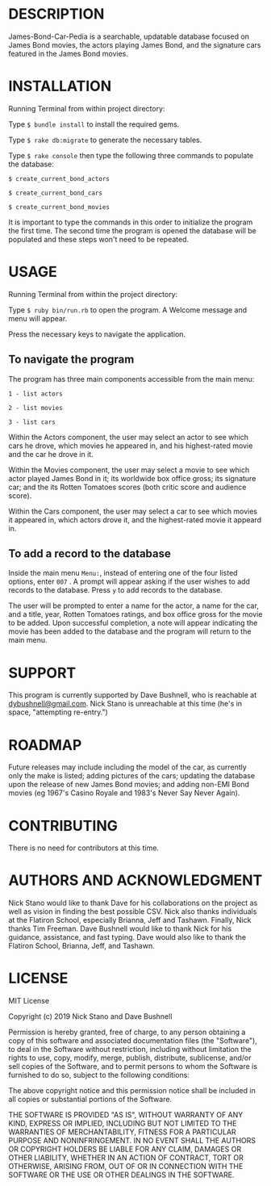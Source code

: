 DESCRIPTION
===========
James-Bond-Car-Pedia is a searchable, updatable database focused on James Bond movies, the actors playing James Bond, and the signature cars featured in the James Bond movies.


INSTALLATION
============
Running Terminal from within project directory:

Type 
```$ bundle install``` 
to install the required gems.

Type 
```$ rake db:migrate``` 
to generate the necessary tables.

Type 
```$ rake console```
then type the following three commands to populate the database:

```$ create_current_bond_actors```

```$ create_current_bond_cars```

```$ create_current_bond_movies```

It is important to type the commands in this order to initialize the program the first time. The second time the program is opened the database will be populated and these steps won't need to be repeated.


USAGE
=====
Running Terminal from within the project directory:

Type 
```$ ruby bin/run.rb``` 
to open the program. A Welcome message and menu will appear.

Press the necessary keys to navigate the application.

To navigate the program
-----------------------
The program has three main components accessible from the main menu:

```1 - list actors```

```2 - list movies```

```3 - list cars```

Within the Actors component, the user may select an actor to see which cars he drove, which movies he appeared in, and his highest-rated movie and the car he drove in it.

Within the Movies component, the user may select a movie to see which actor played James Bond in it; its worldwide box office gross; its signature car; and the its Rotten Tomatoes scores (both critic score and audience score).

Within the Cars component, the user may select a car to see which movies it appeared in, which actors drove it, and the highest-rated movie it appeard in.

To add a record to the database
-------------------------------
Inside the main menu ```Menu:```, instead of entering one of the four listed options, enter ```007``` . A prompt will appear asking if the user wishes to add records to the database. Press ```y``` to add records to the database.

The user will be prompted to enter a name for the actor, a name for the car, and a title, year, Rotten Tomatoes ratings, and box office gross for the movie to be added. Upon successful completion, a note will appear indicating the movie has been added to the database and the program will return to the main menu.


SUPPORT
=======
This program is currently supported by Dave Bushnell, who is reachable at dybushnell@gmail.com. Nick Stano is unreachable at this time (he's in space, "attempting re-entry.")


ROADMAP
=======
Future releases may include including the model of the car, as currently only the make is listed; adding pictures of the cars; updating the database upon the release of new James Bond movies; and adding non-EMI Bond movies (eg 1967's Casino Royale and 1983's Never Say Never Again).


CONTRIBUTING
============
There is no need for contributors at this time.


AUTHORS AND ACKNOWLEDGMENT
==========================
Nick Stano would like to thank Dave for his collaborations on the project as well as vision in finding the best possible CSV. Nick also thanks individuals at the Flatiron School, especially Brianna, Jeff and Tashawn.  Finally, Nick thanks Tim Freeman.
Dave Bushnell would like to thank Nick for his guidance, assistance, and fast typing. Dave would also like to thank the Flatiron School, Brianna, Jeff, and Tashawn. 


LICENSE
=======
MIT License

Copyright (c) 2019 Nick Stano and Dave Bushnell

Permission is hereby granted, free of charge, to any person obtaining a copy
of this software and associated documentation files (the "Software"), to deal
in the Software without restriction, including without limitation the rights
to use, copy, modify, merge, publish, distribute, sublicense, and/or sell
copies of the Software, and to permit persons to whom the Software is
furnished to do so, subject to the following conditions:

The above copyright notice and this permission notice shall be included in all
copies or substantial portions of the Software.

THE SOFTWARE IS PROVIDED "AS IS", WITHOUT WARRANTY OF ANY KIND, EXPRESS OR
IMPLIED, INCLUDING BUT NOT LIMITED TO THE WARRANTIES OF MERCHANTABILITY,
FITNESS FOR A PARTICULAR PURPOSE AND NONINFRINGEMENT. IN NO EVENT SHALL THE
AUTHORS OR COPYRIGHT HOLDERS BE LIABLE FOR ANY CLAIM, DAMAGES OR OTHER
LIABILITY, WHETHER IN AN ACTION OF CONTRACT, TORT OR OTHERWISE, ARISING FROM,
OUT OF OR IN CONNECTION WITH THE SOFTWARE OR THE USE OR OTHER DEALINGS IN THE
SOFTWARE.
